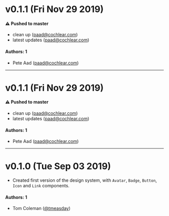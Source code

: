 # v0.1.1 (Fri Nov 29 2019)

#### ⚠️  Pushed to master

- clean up  (paad@cochlear.com)
- latest updates  (paad@cochlear.com)

#### Authors: 1

- Pete Aad (paad@cochlear.com)

---

# v0.1.1 (Fri Nov 29 2019)

#### ⚠️  Pushed to master

- clean up  (paad@cochlear.com)
- latest updates  (paad@cochlear.com)

#### Authors: 1

- Pete Aad (paad@cochlear.com)

---

# v0.1.0 (Tue Sep 03 2019)

- Created first version of the design system, with `Avatar`, `Badge`, `Button`, `Icon` and `Link` components.

#### Authors: 1

- Tom Coleman ([@tmeasday](https://github.com/tmeasday))
